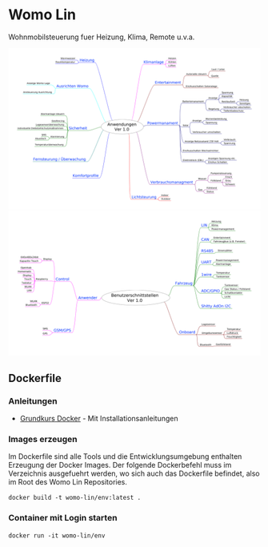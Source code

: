 # Womo Lin 

Wohnmobilsteuerung fuer Heizung, Klima, Remote u.v.a.

![System Applikationen](./doc/freeplan/system_applikationen_v1.0.png?raw=true "System Applikationen")
![System Benutzerschnittstellen](./doc/freeplan/system_benutzerschnittstellen_v1.0.png "System Benutzerschnittstellen")

## Dockerfile 

### Anleitungen

* [Grundkurs Docker](https://jaxenter.de/einfuehrung-docker-tutorial-container-61528) - Mit Installationsanleitungen 

### Images erzeugen 

Im Dockerfile sind alle Tools und die Entwicklungsumgebung enthalten
Erzeugung der Docker Images.
Der folgende Dockerbefehl muss im Verzeichnis ausgefuehrt werden,
wo sich auch das Dockerfile befindet, also im Root des Womo Lin Repositories.

```
docker build -t womo-lin/env:latest .
```
### Container mit Login starten 

```
docker run -it womo-lin/env 
```

